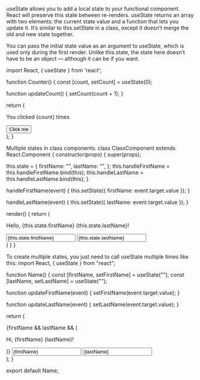 useState allows you to add a local state to your functional component. React will preserve this state between re-renders. useState returns an array with two elements: the current state value and a function that lets you update it. It’s similar to this.setState in a class, except it doesn’t merge the old and new state together.

You can pass the initial state value as an argument to useState, which is used only during the first render. Unlike this.state, the state here doesn’t have to be an object — although it can be if you want.

import React, { useState } from 'react';
 
function Counter() {
 const [count, setCount] = useState(0);
 
 function updateCount() {
   setCount(count + 1);
 }
 
 return (
   <div>
     <p>You clicked {count} times</p>
     <button onClick={updateCount}>
       Click me
     </button>
   </div>);
}

Multiple states in class components:
class ClassComponent extends React.Component {
 constructor(props) {
   super(props);
 
   this.state = {
     firstName: "",
     lastName: "",
   };
   this.handleFirstName = this.handleFirstName.bind(this);
   this.handleLastName = this.handleLastName.bind(this);
 }
 
 handleFirstName(event) {
   this.setState({ firstName: event.target.value });
 }
 
 handleLastName(event) {
   this.setState({ lastName: event.target.value });
 }
 
 render() {
   return (
     <div>
       <p>Hello, {this.state.firstName} {this.state.lastName}!</p>
       <input value={this.state.firstName} onChange={this.handleFirstName} />
       <input value={this.state.lastName} onChange={this.handleLastName} />
     </div>
   )
 }
}

To create multiple states, you just need to call useState multiple times like this:
import React, { useState } from "react";
 
function Name() {
 const [firstName, setFirstName] = useState("");
 const [lastName, setLastName] = useState("");
 
 function updateFirstName(event) {
   setFirstName(event.target.value);
 }
 
 function updateLastName(event) {
   setLastName(event.target.value);
 }
 
 return (
   <div>
     {firstName && lastName && (
       <p>
         Hi, {firstName} {lastName}!
       </p>
     )}
     <input value={firstName} onChange={updateFirstName} />
     <input value={lastName} onChange={updateLastName} />
   </div>
 );
}
 
export default Name;
